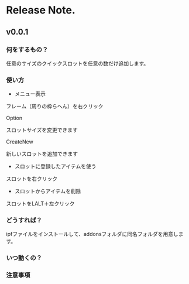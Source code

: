 # Release Note.

## v0.0.1

### 何をするもの？

任意のサイズのクイックスロットを任意の数だけ追加します。

### 使い方

- メニュー表示

フレーム（周りの枠らへん）を右クリック

Option

スロットサイズを変更できます

CreateNew

新しいスロットを追加できます

- スロットに登録したアイテムを使う

スロットを右クリック

- スロットからアイテムを削除

スロットをLALT＋左クリック

### どうすれば？

ipfファイルをインストールして、addonsフォルダに同名フォルダを用意します。

### いつ動くの？

### 注意事項
